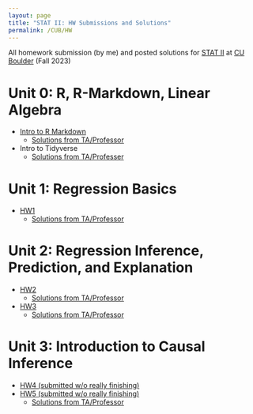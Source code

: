 ```yaml
---
layout: page
title: "STAT II: HW Submissions and Solutions"
permalink: /CUB/HW
---
```


All homework submission (by me) and posted solutions for [STAT II](Stats2.md) at [CU Boulder](../../CUB.md) (Fall 2023)

# Unit 0: R, R-Markdown, Linear Algebra

- [Intro to R Markdown](HW/Introduction_to_R-Markdown.html)
    - [Solutions from TA/Professor](HW/solutions/Intro_to_R-Markdown_Solutions.html)
- Intro to Tidyverse
    - [Solutions from TA/Professer](HW/solutions/Introduction_to_the_Tidyvrse-Solutions.html)

# Unit 1: Regression Basics

- [HW1](HW/STAT5010_HW1.html)
    - [Solutions from TA/Professor](HW/solutions/STAT-5010_Fall_23_HW1_Solutions.html)

# Unit 2: Regression Inference, Prediction, and Explanation

- [HW2](HW/STAT5010_HW2.html)
    - [Solutions from TA/Professor](HW/solutions/STAT-5010__HW2_V2_Solutions.html)
- [HW3](HW/STAT5010_HW3.html)
    - [Solutions from TA/Professor](HW/solutions/STAT-5010_Fall_23_HW3_V2_Solutions.html)

# Unit 3: Introduction to Causal Inference

- [HW4 (submitted w/o really finishing)](HW/STAT5010_HW4.html)
- [HW5 (submitted w/o really finishing)](HW/STAT5010_HW5.html)
    - [Solutions from TA/Professor](HW/solutions/STAT-5010_Sp23_HW5_Solutions.html)